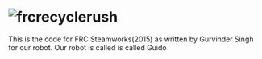 # ![frcrecyclerush](https://static.wixstatic.com/media/949cc6_31587017db2f43738a6ee9d36b743450~mv2.png/v1/crop/x_0,y_7,w_976,h_498/fill/w_570,h_290,al_c,usm_0.66_1.00_0.01/949cc6_31587017db2f43738a6ee9d36b743450~mv2.png)
This is the code for FRC Steamworks(2015) as written by Gurvinder Singh for our robot.
Our robot is called is called Guido
